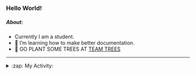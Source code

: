 ### Hello World!

##### About:
- Currently I am a student.
- 🌱 I’m learning how to make better documentation.
- 🌱 GO PLANT SOME TREES AT [TEAM TREES](https://teamtrees.org/)

---
<details>
  <summary>:zap: My Activity:</summary>
  
<!--START_SECTION:waka-->
![Code Time](http://img.shields.io/badge/Code%20Time-1%2C152%20hrs%2045%20mins-blue)

**I'm a Night 🦉** 

```text
🌞 Morning                1653 commits        ██░░░░░░░░░░░░░░░░░░░░░░░   09.69 % 
🌆 Daytime                5906 commits        █████████░░░░░░░░░░░░░░░░   34.63 % 
🌃 Evening                4868 commits        ███████░░░░░░░░░░░░░░░░░░   28.54 % 
🌙 Night                  4627 commits        ███████░░░░░░░░░░░░░░░░░░   27.13 % 
```
📅 **I'm Most Productive on Wednesday** 

```text
Monday                   2490 commits        ████░░░░░░░░░░░░░░░░░░░░░   14.60 % 
Tuesday                  2291 commits        ███░░░░░░░░░░░░░░░░░░░░░░   13.43 % 
Wednesday                3947 commits        ██████░░░░░░░░░░░░░░░░░░░   23.14 % 
Thursday                 2155 commits        ███░░░░░░░░░░░░░░░░░░░░░░   12.64 % 
Friday                   1705 commits        ██░░░░░░░░░░░░░░░░░░░░░░░   10.00 % 
Saturday                 1515 commits        ██░░░░░░░░░░░░░░░░░░░░░░░   08.88 % 
Sunday                   2951 commits        ████░░░░░░░░░░░░░░░░░░░░░   17.30 % 
```


📊 **This Week I Spent My Time On** 

```text
🔥 Editors: 
VS Code                  2 mins              █████████████████████████   100.00 % 

🐱‍💻 Projects: 
giveth-dapps-v2          1 min               ████████████████████░░░░░   81.56 % 
praise                   0 secs              █████░░░░░░░░░░░░░░░░░░░░   18.44 % 
```


 Last Updated on 25/07/2023 12:10:44 UTC
<!--END_SECTION:waka-->
</details>
